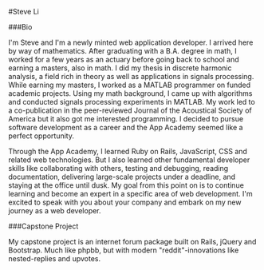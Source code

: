 #Steve Li

###Bio

I'm Steve and I'm a newly minted web application developer.  I arrived here by way of mathematics.  After graduating with a B.A. degree in math, I worked for a few years as an actuary before going back to school and earning a masters, also in math.  I did my thesis in discrete harmonic analysis, a field rich in theory as well as applications in signals processing.  While earning my masters, I worked as a MATLAB programmer on funded academic projects.  Using my math background, I came up with algorithms and conducted signals processing experiments in MATLAB.  My work led to a co-publication in the peer-reviewed Journal of the Acoustical Society of America but it also got me interested programming.  I decided to pursue software development as a career and the App Academy seemed like a perfect opportunity.

Through the App Academy, I learned Ruby on Rails, JavaScript, CSS and related web technologies.  But I also learned other fundamental developer skills like collaborating with others, testing and debugging, reading documentation, delivering large-scale projects under a deadline, and staying at the office until dusk.  My goal from this point on is to continue learning and become an expert in a specific area of web development.  I'm excited to speak with you about your company and embark on my new journey as a web developer.

###Capstone Project

My capstone project is an internet forum package built on Rails, jQuery and Bootstrap.  Much like phpbb, but with modern "reddit"-innovations like nested-replies and upvotes.